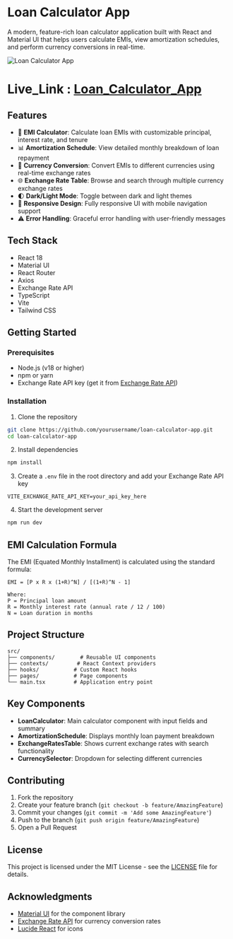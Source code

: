# Loan Calculator App

A modern, feature-rich loan calculator application built with React and Material UI that helps users calculate EMIs, view amortization schedules, and perform currency conversions in real-time.

![Loan Calculator App](https://images.pexels.com/photos/4386372/pexels-photo-4386372.jpeg?auto=compress&cs=tinysrgb&w=800)

# Live_Link : [Loan_Calculator_App](https://loan-calculator-git-main-nithishs-projects-708e4965.vercel.app/)
## Features

- 🧮 **EMI Calculator**: Calculate loan EMIs with customizable principal, interest rate, and tenure
- 📊 **Amortization Schedule**: View detailed monthly breakdown of loan repayment
- 💱 **Currency Conversion**: Convert EMIs to different currencies using real-time exchange rates
- 🌐 **Exchange Rate Table**: Browse and search through multiple currency exchange rates
- 🌓 **Dark/Light Mode**: Toggle between dark and light themes
- 📱 **Responsive Design**: Fully responsive UI with mobile navigation support
- ⚠️ **Error Handling**: Graceful error handling with user-friendly messages

## Tech Stack

- React 18
- Material UI
- React Router
- Axios
- Exchange Rate API
- TypeScript
- Vite
- Tailwind CSS

## Getting Started

### Prerequisites

- Node.js (v18 or higher)
- npm or yarn
- Exchange Rate API key (get it from [Exchange Rate API](https://www.exchangerate-api.com/))

### Installation

1. Clone the repository
```bash
git clone https://github.com/yourusername/loan-calculator-app.git
cd loan-calculator-app
```

2. Install dependencies
```bash
npm install
```

3. Create a `.env` file in the root directory and add your Exchange Rate API key
```env
VITE_EXCHANGE_RATE_API_KEY=your_api_key_here
```

4. Start the development server
```bash
npm run dev
```

## EMI Calculation Formula

The EMI (Equated Monthly Installment) is calculated using the standard formula:

```
EMI = [P x R x (1+R)^N] / [(1+R)^N - 1]

Where:
P = Principal loan amount
R = Monthly interest rate (annual rate / 12 / 100)
N = Loan duration in months
```

## Project Structure

```
src/
├── components/        # Reusable UI components
├── contexts/         # React Context providers
├── hooks/           # Custom React hooks
├── pages/           # Page components
└── main.tsx         # Application entry point
```

## Key Components

- **LoanCalculator**: Main calculator component with input fields and summary
- **AmortizationSchedule**: Displays monthly loan payment breakdown
- **ExchangeRatesTable**: Shows current exchange rates with search functionality
- **CurrencySelector**: Dropdown for selecting different currencies



## Contributing

1. Fork the repository
2. Create your feature branch (`git checkout -b feature/AmazingFeature`)
3. Commit your changes (`git commit -m 'Add some AmazingFeature'`)
4. Push to the branch (`git push origin feature/AmazingFeature`)
5. Open a Pull Request

## License

This project is licensed under the MIT License - see the [LICENSE](LICENSE) file for details.

## Acknowledgments

- [Material UI](https://mui.com/) for the component library
- [Exchange Rate API](https://www.exchangerate-api.com/) for currency conversion rates
- [Lucide React](https://lucide.dev/) for icons

